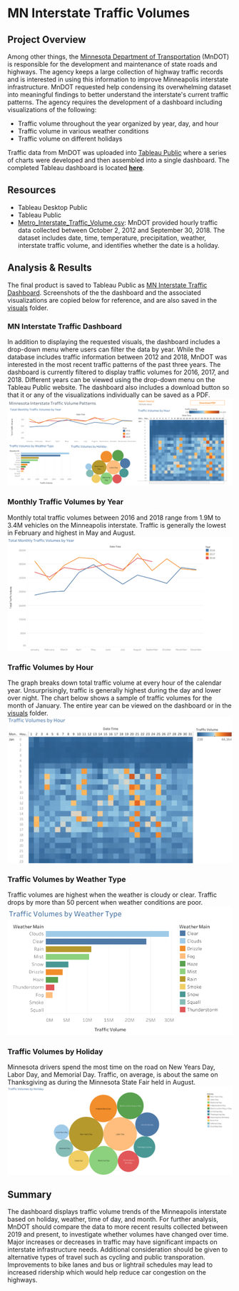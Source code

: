 # MN Interstate Traffic Volumes

## Project Overview
Among other things, the [Minnesota Department of Transportation](https://www.dot.state.mn.us/) (MnDOT) is responsible for the development and maintenance of state roads and highways. The agency keeps a large collection of highway traffic records and is interested in using this information to improve Minneapolis interstate infrastructure. MnDOT requested help condensing its overwhelming dataset into meaningful findings to better understand the interstate's current traffic patterns. The agency requires the development of a dashboard including visualizations of the following:
- Traffic volume throughout the year organized by year, day, and hour
- Traffic volume in various weather conditions
- Traffic volume on different holidays

Traffic data from MnDOT was uploaded into [Tableau Public](https://public.tableau.com/app/discover) where a series of charts were developed and then assembled into a single dashboard. The completed Tableau dashboard is located **[here](https://public.tableau.com/views/MNInterstateTraffic_17171775150730/MNTrafficDashboard?:language=en-US&:sid=&:display_count=n&:origin=viz_share_link)**.

## Resources
- Tableau Desktop Public
- Tableau Public
- [Metro_Interstate_Traffic_Volume.csv](https://github.com/es2681/MN-Interstate-Traffic-Volumes/blob/main/Metro_Interstate_Traffic_Volume.csv): MnDOT provided hourly traffic data collected between October 2, 2012 and September 30, 2018. The dataset includes date, time, temperature, precipitation, weather, interstate traffic volume, and identifies whether the date is a holiday.

## Analysis & Results
The final product is saved to Tableau Public as [MN Interstate Traffic Dashboard](https://public.tableau.com/shared/GGB9MGP9R?:display_count=n&:origin=viz_share_link). Screenshots of the the dashboard and the associated visualizations are copied below for reference, and are also saved in the [visuals](https://github.com/es2681/MN-Interstate-Traffic-Volumes/tree/main/Visuals) folder.

### MN Interstate Traffic Dashboard
In addition to displaying the requested visuals, the dashboard includes a drop-down menu where users can filter the data by year. While the database includes traffic information between 2012 and 2018, MnDOT was interested in the most recent traffic patterns of the past three years. The dashboard is currently filtered to display traffic volumes for 2016, 2017, and 2018. Different years can be viewed using the drop-down menu on the Tableau Public website. The dashboard also includes a download button so that it or any of the visualizations individually can be saved as a PDF. 
![MN Interstate Traffic Dashboard](https://github.com/es2681/MN-Interstate-Traffic-Volumes/blob/main/Visuals/MN%20Traffic%20Dashboard.png)

### Monthly Traffic Volumes by Year
Monthly total traffic volumes between 2016 and 2018 range from 1.9M to 3.4M vehicles on the Minneapolis interstate. Traffic is generally the lowest in February and highest in May and August.
![Monthly Traffic Volumes by Year](https://github.com/es2681/MN-Interstate-Traffic-Volumes/blob/main/Visuals/Monthly%20Traffic%20Volumes%20by%20Year.png)

### Traffic Volumes by Hour
The graph breaks down total traffic volume at every hour of the calendar year. Unsurprisingly, traffic is generally highest during the day and lower over night. The chart below shows a sample of traffic volumes for the month of January. The entire year can be viewed on the dashboard or in the [visuals](https://github.com/es2681/MN-Interstate-Traffic-Volumes/tree/main/Visuals) folder.
![Traffice Volumes by Hour](https://github.com/es2681/MN-Interstate-Traffic-Volumes/blob/main/Visuals/Sample%20Traffic%20Volume%20by%20Hour%20-%20January.png)

### Traffic Volumes by Weather Type
Traffic volumes are highest when the weather is cloudy or clear. Traffic drops by more than 50 percent when weather conditions are poor. 
![Traffic Volumes by Weather Type](https://github.com/es2681/MN-Interstate-Traffic-Volumes/blob/main/Visuals/Traffic%20Volumes%20by%20Weather%20Type.png)

### Traffic Volumes by Holiday
Minnesota drivers spend the most time on the road on New Years Day, Labor Day, and Memorial Day. Traffic, on average, is about the same on Thanksgiving as during the Minnesota State Fair held in August.
![Traffic Volume by Holiday](https://github.com/es2681/MN-Interstate-Traffic-Volumes/blob/main/Visuals/Traffic%20Volumes%20by%20Holiday.png) 

## Summary
The dashboard displays traffic volume trends of the Minneapolis interstate based on holiday, weather, time of day, and month. For further analysis, MnDOT should compare the data to more recent results collected between 2019 and present, to investigate whether volumes have changed over time. Major increases or decreases in traffic may have significant impacts on interstate infrastructure needs. Additional consideration should be given to alternative types of travel such as cycling and public transporation. Improvements to bike lanes and bus or lightrail schedules may lead to increased ridership which would help reduce car congestion on the highways. 
